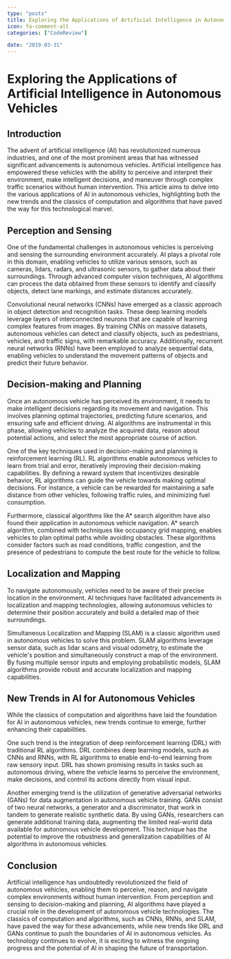 ```yaml
---
type: "posts"
title: Exploring the Applications of Artificial Intelligence in Autonomous Vehicles
icon: fa-comment-alt
categories: ["CodeReview"]

date: "2019-03-31"
---
```




# Exploring the Applications of Artificial Intelligence in Autonomous Vehicles

## Introduction

The advent of artificial intelligence (AI) has revolutionized numerous industries, and one of the most prominent areas that has witnessed significant advancements is autonomous vehicles. Artificial intelligence has empowered these vehicles with the ability to perceive and interpret their environment, make intelligent decisions, and maneuver through complex traffic scenarios without human intervention. This article aims to delve into the various applications of AI in autonomous vehicles, highlighting both the new trends and the classics of computation and algorithms that have paved the way for this technological marvel.

## Perception and Sensing

One of the fundamental challenges in autonomous vehicles is perceiving and sensing the surrounding environment accurately. AI plays a pivotal role in this domain, enabling vehicles to utilize various sensors, such as cameras, lidars, radars, and ultrasonic sensors, to gather data about their surroundings. Through advanced computer vision techniques, AI algorithms can process the data obtained from these sensors to identify and classify objects, detect lane markings, and estimate distances accurately.

Convolutional neural networks (CNNs) have emerged as a classic approach in object detection and recognition tasks. These deep learning models leverage layers of interconnected neurons that are capable of learning complex features from images. By training CNNs on massive datasets, autonomous vehicles can detect and classify objects, such as pedestrians, vehicles, and traffic signs, with remarkable accuracy. Additionally, recurrent neural networks (RNNs) have been employed to analyze sequential data, enabling vehicles to understand the movement patterns of objects and predict their future behavior.

## Decision-making and Planning

Once an autonomous vehicle has perceived its environment, it needs to make intelligent decisions regarding its movement and navigation. This involves planning optimal trajectories, predicting future scenarios, and ensuring safe and efficient driving. AI algorithms are instrumental in this phase, allowing vehicles to analyze the acquired data, reason about potential actions, and select the most appropriate course of action.

One of the key techniques used in decision-making and planning is reinforcement learning (RL). RL algorithms enable autonomous vehicles to learn from trial and error, iteratively improving their decision-making capabilities. By defining a reward system that incentivizes desirable behavior, RL algorithms can guide the vehicle towards making optimal decisions. For instance, a vehicle can be rewarded for maintaining a safe distance from other vehicles, following traffic rules, and minimizing fuel consumption.

Furthermore, classical algorithms like the A* search algorithm have also found their application in autonomous vehicle navigation. A* search algorithm, combined with techniques like occupancy grid mapping, enables vehicles to plan optimal paths while avoiding obstacles. These algorithms consider factors such as road conditions, traffic congestion, and the presence of pedestrians to compute the best route for the vehicle to follow.

## Localization and Mapping

To navigate autonomously, vehicles need to be aware of their precise location in the environment. AI techniques have facilitated advancements in localization and mapping technologies, allowing autonomous vehicles to determine their position accurately and build a detailed map of their surroundings.

Simultaneous Localization and Mapping (SLAM) is a classic algorithm used in autonomous vehicles to solve this problem. SLAM algorithms leverage sensor data, such as lidar scans and visual odometry, to estimate the vehicle's position and simultaneously construct a map of the environment. By fusing multiple sensor inputs and employing probabilistic models, SLAM algorithms provide robust and accurate localization and mapping capabilities.

## New Trends in AI for Autonomous Vehicles

While the classics of computation and algorithms have laid the foundation for AI in autonomous vehicles, new trends continue to emerge, further enhancing their capabilities.

One such trend is the integration of deep reinforcement learning (DRL) with traditional RL algorithms. DRL combines deep learning models, such as CNNs and RNNs, with RL algorithms to enable end-to-end learning from raw sensory input. DRL has shown promising results in tasks such as autonomous driving, where the vehicle learns to perceive the environment, make decisions, and control its actions directly from visual input.

Another emerging trend is the utilization of generative adversarial networks (GANs) for data augmentation in autonomous vehicle training. GANs consist of two neural networks, a generator and a discriminator, that work in tandem to generate realistic synthetic data. By using GANs, researchers can generate additional training data, augmenting the limited real-world data available for autonomous vehicle development. This technique has the potential to improve the robustness and generalization capabilities of AI algorithms in autonomous vehicles.

## Conclusion

Artificial intelligence has undoubtedly revolutionized the field of autonomous vehicles, enabling them to perceive, reason, and navigate complex environments without human intervention. From perception and sensing to decision-making and planning, AI algorithms have played a crucial role in the development of autonomous vehicle technologies. The classics of computation and algorithms, such as CNNs, RNNs, and SLAM, have paved the way for these advancements, while new trends like DRL and GANs continue to push the boundaries of AI in autonomous vehicles. As technology continues to evolve, it is exciting to witness the ongoing progress and the potential of AI in shaping the future of transportation.